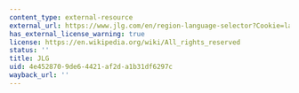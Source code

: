 ```yaml
---
content_type: external-resource
external_url: https://www.jlg.com/en/region-language-selector?Cookie=language
has_external_license_warning: true
license: https://en.wikipedia.org/wiki/All_rights_reserved
status: ''
title: JLG
uid: 4e452870-9de6-4421-af2d-a1b31df6297c
wayback_url: ''
---
```

